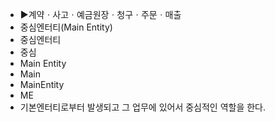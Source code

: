 - ▶️계약ㆍ사고ㆍ예금원장ㆍ청구ㆍ주문ㆍ매출
- 중심엔터티(Main Entity)
- 중심엔터티
- 중심
- Main Entity
- Main
- MainEntity
- ME
- 기본엔터티로부터 발생되고 그 업무에 있어서 중심적인 역할을 한다.